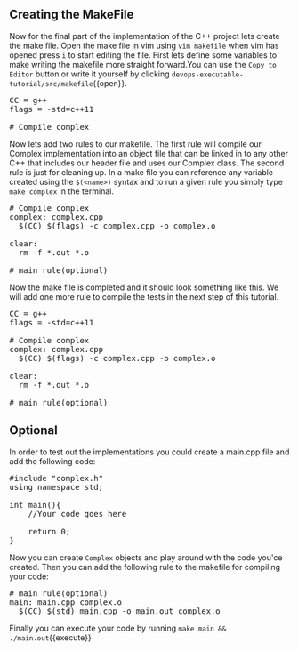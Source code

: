 ## Creating the MakeFile 
Now for the final part of the implementation of the C++ project lets create the make file. Open the make file in vim using `vim makefile` when vim has opened press `i` to start editing the file. First lets define some variables to make writing the makefile more straight forward.You can use the `Copy to Editor` button or write it yourself by clicking `devops-executable-tutorial/src/makefile`{{open}}.


<pre class="file" data-filename="devops-executable-tutorial/src/makefile" data-target="replace">
CC = g++
flags = -std=c++11

# Compile complex
</pre>

Now lets add two rules to our makefile. The first rule will compile our Complex implementation into an object file that can be linked in to any other C++ that includes our header file and uses our Complex class. The second rule is just for cleaning up. In a make file you can reference any variable created using the `$(<name>)` syntax and to run a given rule you simply type `make complex` in the terminal.

<pre class="file" data-filename="devops-executable-tutorial/src/makefile" data-target="insert" data-marker='# Compile complex'>
# Compile complex
complex: complex.cpp
  $(CC) $(flags) -c complex.cpp -o complex.o

clear: 
  rm -f *.out *.o

# main rule(optional)
</pre>


Now the make file is completed and it should look something like this. We will add one more rule to compile the tests in the next step of this tutorial.

<pre class="file" data-filename="devops-executable-tutorial/src/makefile" data-target="replace">
CC = g++
flags = -std=c++11

# Compile complex
complex: complex.cpp
  $(CC) $(flags) -c complex.cpp -o complex.o

clear: 
  rm -f *.out *.o 

# main rule(optional)
</pre>


## Optional
In order to test out the implementations you could create a main.cpp file and add the following code:
<pre class="file" data-filename="devops-executable-tutorial/src/main.cpp" data-target="replace">
#include "complex.h"
using namespace std;

int main(){
    //Your code goes here

    return 0;
}
</pre>
 
Now you can create `Complex` objects and play around with the code you'ce created. Then you can add the following rule to the makefile for compiling your code:

<pre class="file" data-filename="devops-executable-tutorial/src/makefile" data-target="insert" data-marker='# main rule(optional)'>
# main rule(optional)
main: main.cpp complex.o
  $(CC) $(std) main.cpp -o main.out complex.o
</pre>


Finally you can execute your code by running `make main && ./main.out`{{execute}}